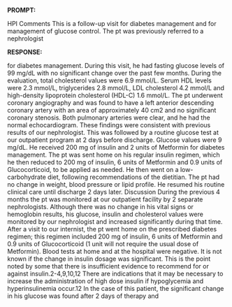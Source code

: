 **PROMPT:**

HPI Comments This is a follow-up visit for diabetes management and for management of glucose control. The pt was previously referred to a nephrologist

**RESPONSE:**

  for diabetes management. During this visit, he had fasting glucose levels of 99 mg/dL with no significant change over the past few months. During the evaluation, total cholesterol values were 6.9 mmol/L. Serum HDL levels were 2.3 mmol/L, triglycerides 2.8 mmol/L, LDL cholesterol 4.2 mmol/L and high-density lipoprotein cholesterol (HDL-C) 1.6 mmol/L. The pt underwent coronary angiography and was found to have a left anterior descending coronary artery with an area of approximately 40 cm2 and no significant coronary stenosis. Both pulmonary arteries were clear, and he had the normal echocardiogram. These findings were consistent with previous results of our nephrologist. This was followed by a routine glucose test at our outpatient program at 2 days before discharge. Glucose values were 9 mg/dL. He received 200 mg of insulin and 2 units of Metformin for diabetes management. The pt was sent home on his regular insulin regimen, which he then reduced to 200 mg of insulin, 6 units of Metformin and 0.9 units of Glucocorticoid, to be applied as needed. He then went on a low-carbohydrate diet, following recommendations of the dietitian. The pt had no change in weight, blood pressure or lipid profile. He resumed his routine clinical care until discharge 2 days later. Discussion During the previous 4 months the pt was monitored at our outpatient facility by 2 separate nephrologists. Although there was no change in his vital signs or hemoglobin results, his glucose, insulin and cholesterol values were monitored by our nephrologist and increased significantly during that time. After a visit to our internist, the pt went home on the prescribed diabetes regimen; this regimen included 200 mg of insulin, 6 units of Metformin and 0.9 units of Glucocorticoid (1 unit will not require the usual dose of Metformin). Blood tests at home and at the hospital were negative. It is not known if the change in insulin dosage was significant. This is the point noted by some that there is insufficient evidence to recommend for or against insulin.2-4,9,10,12 There are indications that it may be necessary to increase the administration of high dose insulin if hypoglycemia and hyperinsulinemia occur.12 In the case of this patient, the significant change in his glucose was found after 2 days of therapy and